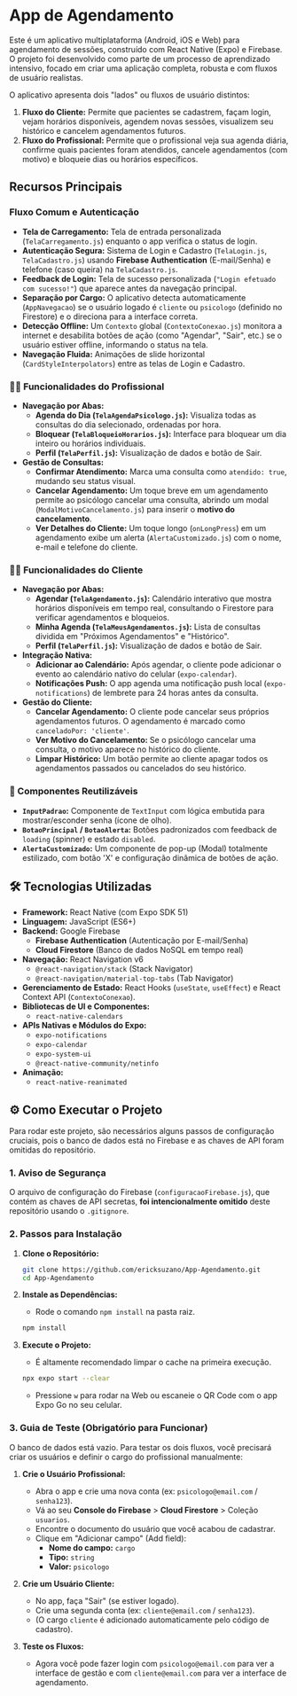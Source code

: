 # App de Agendamento

Este é um aplicativo multiplataforma (Android, iOS e Web) para agendamento de sessões, construído com React Native (Expo) e Firebase. O projeto foi desenvolvido como parte de um processo de aprendizado intensivo, focado em criar uma aplicação completa, robusta e com fluxos de usuário realistas.

O aplicativo apresenta dois "lados" ou fluxos de usuário distintos:

1.  **Fluxo do Cliente:** Permite que pacientes se cadastrem, façam login, vejam horários disponíveis, agendem novas sessões, visualizem seu histórico e cancelem agendamentos futuros.
2.  **Fluxo do Profissional:** Permite que o profissional veja sua agenda diária, confirme quais pacientes foram atendidos, cancele agendamentos (com motivo) e bloqueie dias ou horários específicos.

## Recursos Principais

### Fluxo Comum e Autenticação

- **Tela de Carregamento:** Tela de entrada personalizada (`TelaCarregamento.js`) enquanto o app verifica o status de login.
- **Autenticação Segura:** Sistema de Login e Cadastro (`TelaLogin.js`, `TelaCadastro.js`) usando **Firebase Authentication** (E-mail/Senha) e telefone (caso queira) na `TelaCadastro.js`.
- **Feedback de Login:** Tela de sucesso personalizada (`"Login efetuado com sucesso!"`) que aparece antes da navegação principal.
- **Separação por Cargo:** O aplicativo detecta automaticamente (`AppNavegacao`) se o usuário logado é `cliente` ou `psicologo` (definido no Firestore) e o direciona para a interface correta.
- **Detecção Offline:** Um `Contexto` global (`ContextoConexao.js`) monitora a internet e desabilita botões de ação (como "Agendar", "Sair", etc.) se o usuário estiver offline, informando o status na tela.
- **Navegação Fluida:** Animações de slide horizontal (`CardStyleInterpolators`) entre as telas de Login e Cadastro.

### 👩‍⚕️ Funcionalidades do Profissional

- **Navegação por Abas:**
  - **Agenda do Dia (`TelaAgendaPsicologo.js`):** Visualiza todas as consultas do dia selecionado, ordenadas por hora.
  - **Bloquear (`TelaBloqueioHorarios.js`):** Interface para bloquear um dia inteiro ou horários individuais.
  - **Perfil (`TelaPerfil.js`):** Visualização de dados e botão de Sair.
- **Gestão de Consultas:**
  - **Confirmar Atendimento:** Marca uma consulta como `atendido: true`, mudando seu status visual.
  - **Cancelar Agendamento:** Um toque breve em um agendamento permite ao psicólogo cancelar uma consulta, abrindo um modal (`ModalMotivoCancelamento.js`) para inserir o **motivo do cancelamento**.
  - **Ver Detalhes do Cliente:** Um toque longo (`onLongPress`) em um agendamento exibe um alerta (`AlertaCustomizado.js`) com o nome, e-mail e telefone do cliente.

### 🙍‍♂️ Funcionalidades do Cliente

- **Navegação por Abas:**
  - **Agendar (`TelaAgendamento.js`):** Calendário interativo que mostra horários disponíveis em tempo real, consultando o Firestore para verificar agendamentos e bloqueios.
  - **Minha Agenda (`TelaMeusAgendamentos.js`):** Lista de consultas dividida em "Próximos Agendamentos" e "Histórico".
  - **Perfil (`TelaPerfil.js`):** Visualização de dados e botão de Sair.
- **Integração Nativa:**
  - **Adicionar ao Calendário:** Após agendar, o cliente pode adicionar o evento ao calendário nativo do celular (`expo-calendar`).
  - **Notificações Push:** O app agenda uma notificação push local (`expo-notifications`) de lembrete para 24 horas antes da consulta.
- **Gestão do Cliente:**
  - **Cancelar Agendamento:** O cliente pode cancelar seus próprios agendamentos futuros. O agendamento é marcado como `canceladoPor: 'cliente'`.
  - **Ver Motivo do Cancelamento:** Se o psicólogo cancelar uma consulta, o motivo aparece no histórico do cliente.
  - **Limpar Histórico:** Um botão permite ao cliente apagar todos os agendamentos passados ou cancelados do seu histórico.

### 🎨 Componentes Reutilizáveis

- **`InputPadrao`:** Componente de `TextInput` com lógica embutida para mostrar/esconder senha (ícone de olho).
- **`BotaoPrincipal` / `BotaoAlerta`:** Botões padronizados com feedback de `loading` (spinner) e estado `disabled`.
- **`AlertaCustomizado`:** Um componente de pop-up (Modal) totalmente estilizado, com botão 'X' e configuração dinâmica de botões de ação.

## 🛠️ Tecnologias Utilizadas

- **Framework:** React Native (com Expo SDK 51)
- **Linguagem:** JavaScript (ES6+)
- **Backend:** Google Firebase
  - **Firebase Authentication** (Autenticação por E-mail/Senha)
  - **Cloud Firestore** (Banco de dados NoSQL em tempo real)
- **Navegação:** React Navigation v6
  - `@react-navigation/stack` (Stack Navigator)
  - `@react-navigation/material-top-tabs` (Tab Navigator)
- **Gerenciamento de Estado:** React Hooks (`useState`, `useEffect`) e React Context API (`ContextoConexao`).
- **Bibliotecas de UI e Componentes:**
  - `react-native-calendars`
- **APIs Nativas e Módulos do Expo:**
  - `expo-notifications`
  - `expo-calendar`
  - `expo-system-ui`
  - `@react-native-community/netinfo`
- **Animação:**
  - `react-native-reanimated`

## ⚙️ Como Executar o Projeto

Para rodar este projeto, são necessários alguns passos de configuração cruciais, pois o banco de dados está no Firebase e as chaves de API foram omitidas do repositório.

### 1. Aviso de Segurança

O arquivo de configuração do Firebase (`configuracaoFirebase.js`), que contém as chaves de API secretas, **foi intencionalmente omitido** deste repositório usando o `.gitignore`.

### 2. Passos para Instalação

1.  **Clone o Repositório:**

    ```bash
    git clone https://github.com/ericksuzano/App-Agendamento.git
    cd App-Agendamento
    ```

2.  **Instale as Dependências:**

    - Rode o comando `npm install` na pasta raiz.

    ```bash
    npm install
    ```

3.  **Execute o Projeto:**
    - É altamente recomendado limpar o cache na primeira execução.
    ```bash
    npx expo start --clear
    ```
    - Pressione `w` para rodar na Web ou escaneie o QR Code com o app Expo Go no seu celular.

### 3. Guia de Teste (Obrigatório para Funcionar)

O banco de dados está vazio. Para testar os dois fluxos, você precisará criar os usuários e definir o cargo do profissional manualmente:

1.  **Crie o Usuário Profissional:**

    - Abra o app e crie uma nova conta (ex: `psicologo@email.com` / `senha123`).
    - Vá ao seu **Console do Firebase** > **Cloud Firestore** > Coleção `usuarios`.
    - Encontre o documento do usuário que você acabou de cadastrar.
    - Clique em "Adicionar campo" (Add field):
      - **Nome do campo:** `cargo`
      - **Tipo:** `string`
      - **Valor:** `psicologo`

2.  **Crie um Usuário Cliente:**

    - No app, faça "Sair" (se estiver logado).
    - Crie uma segunda conta (ex: `cliente@email.com` / `senha123`).
    - (O cargo `cliente` é adicionado automaticamente pelo código de cadastro).

3.  **Teste os Fluxos:**
    - Agora você pode fazer login com `psicologo@email.com` para ver a interface de gestão e com `cliente@email.com` para ver a interface de agendamento.
